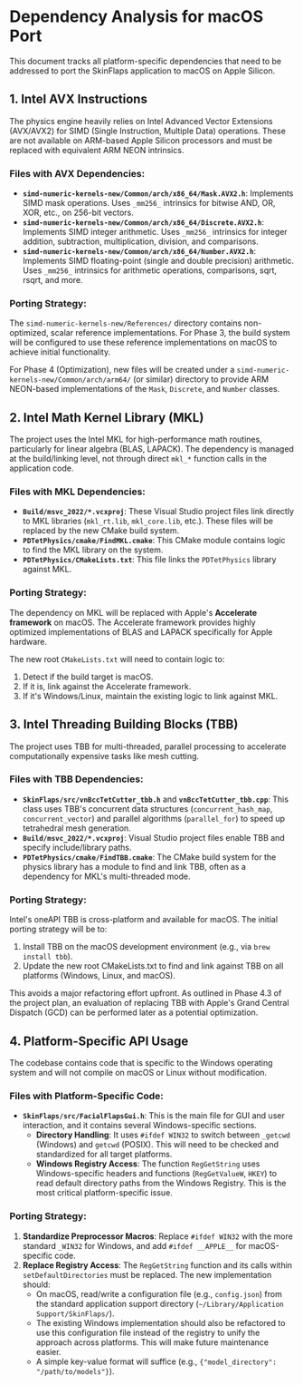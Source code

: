 # Dependency Analysis for macOS Port

This document tracks all platform-specific dependencies that need to be addressed to port the SkinFlaps application to macOS on Apple Silicon.

## 1. Intel AVX Instructions

The physics engine heavily relies on Intel Advanced Vector Extensions (AVX/AVX2) for SIMD (Single Instruction, Multiple Data) operations. These are not available on ARM-based Apple Silicon processors and must be replaced with equivalent ARM NEON intrinsics.

### Files with AVX Dependencies:

- **`simd-numeric-kernels-new/Common/arch/x86_64/Mask.AVX2.h`**: Implements SIMD mask operations. Uses `_mm256_` intrinsics for bitwise AND, OR, XOR, etc., on 256-bit vectors.
- **`simd-numeric-kernels-new/Common/arch/x86_64/Discrete.AVX2.h`**: Implements SIMD integer arithmetic. Uses `_mm256_` intrinsics for integer addition, subtraction, multiplication, division, and comparisons.
- **`simd-numeric-kernels-new/Common/arch/x86_64/Number.AVX2.h`**: Implements SIMD floating-point (single and double precision) arithmetic. Uses `_mm256_` intrinsics for arithmetic operations, comparisons, sqrt, rsqrt, and more.

### Porting Strategy:

The `simd-numeric-kernels-new/References/` directory contains non-optimized, scalar reference implementations. For Phase 3, the build system will be configured to use these reference implementations on macOS to achieve initial functionality.

For Phase 4 (Optimization), new files will be created under a `simd-numeric-kernels-new/Common/arch/arm64/` (or similar) directory to provide ARM NEON-based implementations of the `Mask`, `Discrete`, and `Number` classes.

## 2. Intel Math Kernel Library (MKL)

The project uses the Intel MKL for high-performance math routines, particularly for linear algebra (BLAS, LAPACK). The dependency is managed at the build/linking level, not through direct `mkl_*` function calls in the application code.

### Files with MKL Dependencies:

- **`Build/msvc_2022/*.vcxproj`**: These Visual Studio project files link directly to MKL libraries (`mkl_rt.lib`, `mkl_core.lib`, etc.). These files will be replaced by the new CMake build system.
- **`PDTetPhysics/cmake/FindMKL.cmake`**: This CMake module contains logic to find the MKL library on the system.
- **`PDTetPhysics/CMakeLists.txt`**: This file links the `PDTetPhysics` library against MKL.

### Porting Strategy:

The dependency on MKL will be replaced with Apple's **Accelerate framework** on macOS. The Accelerate framework provides highly optimized implementations of BLAS and LAPACK specifically for Apple hardware.

The new root `CMakeLists.txt` will need to contain logic to:
1. Detect if the build target is macOS.
2. If it is, link against the Accelerate framework.
3. If it's Windows/Linux, maintain the existing logic to link against MKL.

## 3. Intel Threading Building Blocks (TBB)

The project uses TBB for multi-threaded, parallel processing to accelerate computationally expensive tasks like mesh cutting.

### Files with TBB Dependencies:

- **`SkinFlaps/src/vnBccTetCutter_tbb.h`** and **`vnBccTetCutter_tbb.cpp`**: This class uses TBB's concurrent data structures (`concurrent_hash_map`, `concurrent_vector`) and parallel algorithms (`parallel_for`) to speed up tetrahedral mesh generation.
- **`Build/msvc_2022/*.vcxproj`**: Visual Studio project files enable TBB and specify include/library paths.
- **`PDTetPhysics/cmake/FindTBB.cmake`**: The CMake build system for the physics library has a module to find and link TBB, often as a dependency for MKL's multi-threaded mode.

### Porting Strategy:

Intel's oneAPI TBB is cross-platform and available for macOS. The initial porting strategy will be to:
1.  Install TBB on the macOS development environment (e.g., via `brew install tbb`).
2.  Update the new root CMakeLists.txt to find and link against TBB on all platforms (Windows, Linux, and macOS).

This avoids a major refactoring effort upfront. As outlined in Phase 4.3 of the project plan, an evaluation of replacing TBB with Apple's Grand Central Dispatch (GCD) can be performed later as a potential optimization.

## 4. Platform-Specific API Usage

The codebase contains code that is specific to the Windows operating system and will not compile on macOS or Linux without modification.

### Files with Platform-Specific Code:

- **`SkinFlaps/src/FacialFlapsGui.h`**: This is the main file for GUI and user interaction, and it contains several Windows-specific sections.
    - **Directory Handling**: It uses `#ifdef WIN32` to switch between `_getcwd` (Windows) and `getcwd` (POSIX). This will need to be checked and standardized for all target platforms.
    - **Windows Registry Access**: The function `RegGetString` uses Windows-specific headers and functions (`RegGetValueW`, `HKEY`) to read default directory paths from the Windows Registry. This is the most critical platform-specific issue.

### Porting Strategy:

1.  **Standardize Preprocessor Macros**: Replace `#ifdef WIN32` with the more standard `_WIN32` for Windows, and add `#ifdef __APPLE__` for macOS-specific code.
2.  **Replace Registry Access**: The `RegGetString` function and its calls within `setDefaultDirectories` must be replaced. The new implementation should:
    - On macOS, read/write a configuration file (e.g., `config.json`) from the standard application support directory (`~/Library/Application Support/SkinFlaps/`).
    - The existing Windows implementation should also be refactored to use this configuration file instead of the registry to unify the approach across platforms. This will make future maintenance easier.
    - A simple key-value format will suffice (e.g., `{"model_directory": "/path/to/models"}`). 